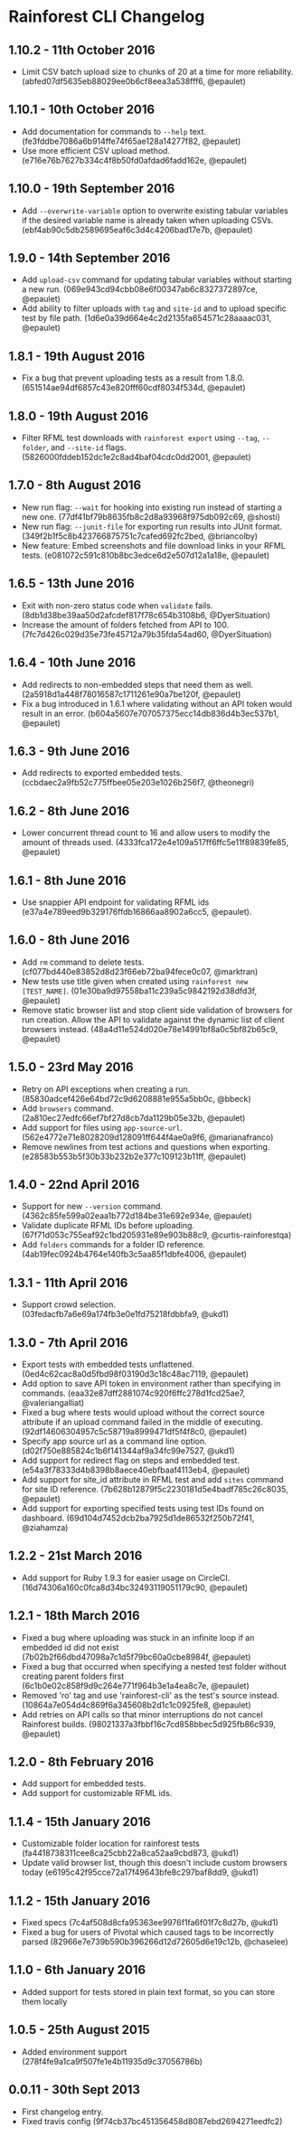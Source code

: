 # Rainforest CLI Changelog

## 1.10.2 - 11th October 2016
- Limit CSV batch upload size to chunks of 20 at a time for more reliability.
(abfed07df5635eb88029ee0b6cf8eea3a538fff6, @epaulet)

## 1.10.1 - 10th October 2016
- Add documentation for commands to `--help` text. (fe3fddbe7086a6b914ffe74f65ae128a14277f82, @epaulet)
- Use more efficient CSV upload method. (e716e76b7627b334c4f8b50fd0afdad6fadd162e, @epaulet)

## 1.10.0 - 19th September 2016
- Add `--overwrite-variable` option to overwrite existing tabular variables if the
desired variable name is already taken when uploading CSVs. (ebf4ab90c5db2589695eaf6c3d4c4206bad17e7b,
@epaulet)

## 1.9.0 - 14th September 2016
- Add `upload-csv` command for updating tabular variables without starting a new run.
(069e943cd94cbb08e6f00347ab6c8327372897ce, @epaulet)
- Add ability to filter uploads with `tag` and `site-id` and to upload specific test by file path.
(1d6e0a39d664e4c2d2135fa654571c28aaaac031, @epaulet)

## 1.8.1 - 19th August 2016
- Fix a bug that prevent uploading tests as a result from 1.8.0.
(651514ae94df6857c43e820fff60cdf8034f534d, @epaulet)

## 1.8.0 - 19th August 2016
- Filter RFML test downloads with `rainforest export` using `--tag`, `--folder`, and `--site-id` flags.
(5826000fddeb152dc1e2c8ad4baf04cdc0dd2001, @epaulet)

## 1.7.0 - 8th August 2016
- New run flag: `--wait` for hooking into existing run instead of starting a new one.
(77df41bf79b8635fb8c2d8a93968f975db092c69, @shosti)
- New run flag: `--junit-file` for exporting run results into JUnit format.
(349f2b1f5c8b423766875751c7cafed692fc2bed, @briancolby)
- New feature: Embed screenshots and file download links in your RFML tests.
(e081072c591c810b8bc3edce6d2e507d12a1a18e, @epaulet)

## 1.6.5 - 13th June 2016
- Exit with non-zero status code when `validate` fails. (8db1d38be39aa50d2afcdef817f78c654b3108b6,
@DyerSituation)
- Increase the amount of folders fetched from API to 100. (7fc7d426c029d35e73fe45712a79b35fda54ad60,
@DyerSituation)

## 1.6.4 - 10th June 2016
- Add redirects to non-embedded steps that need them as well. (2a5918d1a448f78016587c1711261e90a7be120f,
@epaulet)
- Fix a bug introduced in 1.6.1 where validating without an API token would result in an error.
(b604a5607e707057375ecc14db836d4b3ec537b1, @epaulet)

## 1.6.3 - 9th June 2016
- Add redirects to exported embedded tests. (ccbdaec2a9fb52c775ffbee05e203e1026b256f7, @theonegri)

## 1.6.2 - 8th June 2016
- Lower concurrent thread count to 16 and allow users to modify the amount of threads used.
(4333fca172e4e109a517ff6ffc5e11f89839fe85, @epaulet)

## 1.6.1 - 8th June 2016
- Use snappier API endpoint for validating RFML ids (e37a4e789eed9b329176ffdb16866aa8902a6cc5, @epaulet).

## 1.6.0 - 8th June 2016
- Add `rm` command to delete tests. (cf077bd440e83852d8d23f66eb72ba94fece0c07, @marktran)
- New tests use title given when created using `rainforest new [TEST_NAME]`.
(01e30ba9d97558ba11c239a5c9842192d38dfd3f, @epaulet)
- Remove static browser list and stop client side validation of browsers for run
creation. Allow the API to validate against the dynamic list of client browsers
instead. (48a4d11e524d020e78e14991bf8a0c5bf82b65c9, @epaulet)

## 1.5.0 - 23rd May 2016
- Retry on API exceptions when creating a run. (85830adcef426e64bd72c9d6208881e955a5bb0c, @bbeck)
- Add `browsers` command. (2a810ec27edfc66ef7bf27d8cb7da1129b05e32b, @epaulet)
- Add support for files using `app-source-url`. (562e4772e71e8028209d128091ff644f4ae0a9f6, @marianafranco)
- Remove newlines from test actions and questions when exporting. (e28583b553b5f30b33b232b2e377c109123b11ff, @epaulet)

## 1.4.0 - 22nd April 2016
- Support for new `--version` command. (4362c85fe599a02eaa1b772d184be31e692e934e, @epaulet)
- Validate duplicate RFML IDs before uploading. (67f71d053c755eaf92c1bd205931e89e903b88c9, @curtis-rainforestqa)
- Add `folders` commands for a folder ID reference. (4ab19fec0924b4764e140fb3c5aa85f1dbfe4006, @epaulet)

## 1.3.1 - 11th April 2016
- Support crowd selection. (03fedacfb7a6e69a174fb3e0e1fd75218fdbbfa9, @ukd1)

## 1.3.0 - 7th April 2016
- Export tests with embedded tests unflattened. (0ed4c62cac8a0d5fbd98f03190d3c18c48ac7119,
@epaulet)
- Add option to save API token in environment rather than specifying in commands.
(eaa32e87dff2881074c920f6ffc278d1fcd25ae7, @valeriangalliat)
- Fixed a bug where tests would upload without the correct source attribute if
an upload command failed in the middle of executing. (92df14606304957c5c58719a8999471df5f4f8c0,
@epaulet)
- Specify app source url as a command line option. (d02f750e885824c1b6f141344af9a34fc99e7527,
@ukd1)
- Add support for redirect flag on steps and embedded test. (e54a3f78333d4b8398b8aece40ebfbaaf4113eb4,
@epaulet)
- Add support for site_id attribute in RFML test and add `sites` command for
site ID reference. (7b628b12879f5c2230181d5e4badf785c26c8035, @epaulet)
- Add support for exporting specified tests using test IDs found on dashboard.
(69d104d7452dcb2ba7925d1de86532f250b72f41, @ziahamza)

## 1.2.2 - 21st March 2016
- Add support for Ruby 1.9.3 for easier usage on CircleCI. (16d74306a160c0fca8d34bc32493119051179c90, @epaulet)

## 1.2.1 - 18th March 2016
- Fixed a bug where uploading was stuck in an infinite loop if an embedded id did not exist (7b02b2f66dbd47098a7c1d5f79bc60a0cbe8984f, @epaulet)
- Fixed a bug that occurred when specifying a nested test folder without creating parent folders first (6c1b0e02c858f9d9c264e771f964b3e1a4ea8c7e, @epaulet)
- Removed 'ro' tag and use 'rainforest-cli' as the test's source instead.
(10864a7e054d4c869f6a345608b2d1c1c0925fe8, @epaulet)
- Add retries on API calls so that minor interruptions do not cancel Rainforest builds.
(98021337a3fbbf16c7cd858bbec5d925fb86c939, @epaulet)

## 1.2.0 - 8th February 2016
- Add support for embedded tests.
- Add support for customizable RFML ids.

## 1.1.4 - 15th January 2016
- Customizable folder location for rainforest tests (fa4418738311cee8ca25cbb22a8ca52aa9cbd873, @ukd1)
- Update valid browser list, though this doesn't include custom browsers today (e6195c42f95cce72a17f49643bfe8c297baf8dd9, @ukd1)

## 1.1.2 - 15th January 2016
- Fixed specs (7c4af508d8cfa95363ee9976f1fa6f01f7c8d27b, @ukd1)
- Fixed a bug for users of Pivotal which caused tags to be incorrectly parsed (82966e7e739b590b396266d12d72605d6e19c12b, @chaselee)

## 1.1.0 - 6th January 2016
- Added support for tests stored in plain text format, so you can store them locally

## 1.0.5 - 25th August 2015
- Added environment support (278f4fe9a1ca9f507fe1e4b11935d9c37056786b)

## 0.0.11 - 30th Sept 2013
- First changelog entry.
- Fixed travis config (9f74cb37bc451356458d8087ebd2694271eedfc2)
